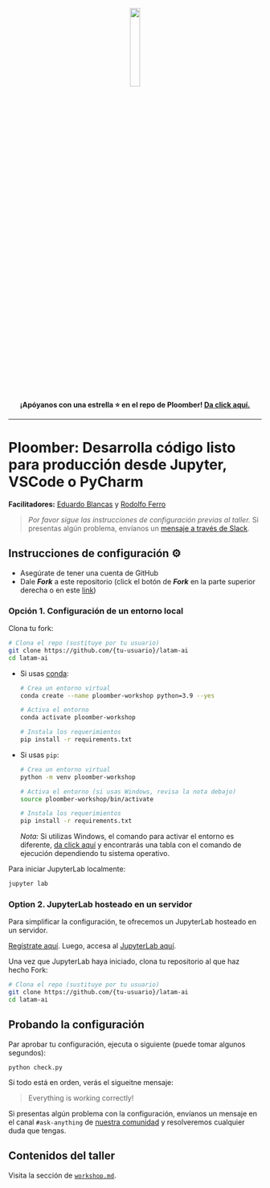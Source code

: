 <p align="center" width="100%">
  <img src="https://ploomber.io/images/logo.svg" width="20%"><br><strong>¡Apóyanos con una estrella ⭐️  en el repo de Ploomber! <a href="https://github.com/ploomber/ploomber" target="_blank">Da click aquí.</a></strong>
</p>

---

# **Ploomber:** Desarrolla código listo para producción desde Jupyter, VSCode o PyCharm

**Facilitadores:** [Eduardo Blancas](https://github.com/edublancas) y [Rodolfo Ferro](https://github.com/RodolfoFerro)

> *Por favor sigue las instrucciones de configuración previas al taller.* Si presentas algún problema, envíanos un [mensaje a través de Slack](https://ploomber.io/community).


## Instrucciones de configuración ⚙️

* Asegúrate de tener una cuenta de GitHub
* Dale **_Fork_** a este repositorio (click el botón de **_Fork_** en la parte superior derecha o en este [link](https://github.com/ploomber/latam-ai/fork))

### **Opción 1.** Configuración de un entorno local

Clona tu fork:

```sh
# Clona el repo (sustituye por tu usuario)
git clone https://github.com/{tu-usuario}/latam-ai
cd latam-ai
```

- Si usas [conda](https://www.google.com/search?q=miniconda):

    ```sh
    # Crea un entorno virtual
    conda create --name ploomber-workshop python=3.9 --yes

    # Activa el entorno
    conda activate ploomber-workshop

    # Instala los requerimientos
    pip install -r requirements.txt
    ```

- Si usas `pip`:

    ```sh
    # Crea un entorno virtual
    python -m venv ploomber-workshop

    # Activa el entorno (si usas Windows, revisa la nota debajo)
    source ploomber-workshop/bin/activate

    # Instala los requerimientos
    pip install -r requirements.txt
    ```

    *Nota:* Si utilizas Windows, el comando para activar el entorno es diferente, [da click aquí](https://docs.python.org/3/library/venv.html) y encontrarás una tabla con el comando de ejecución dependiendo tu sistema operativo.

Para iniciar JupyterLab localmente:

```sh
jupyter lab
```

### **Option 2.** JupyterLab hosteado en un servidor

Para simplificar la configuración, te ofrecemos un JupyterLab hosteado en un servidor.

[Regístrate aquí](https://docs.ploomber.io/en/latest/cloud/api-key.html). Luego, accesa al [JupyterLab aquí](https://docs.ploomber.io/en/latest/cloud/guide.html#hosted-jupyterlab).


Una vez que JupyterLab haya iniciado, clona tu repositorio al que haz hecho Fork:

```sh
# Clona el repo (sustituye por tu usuario)
git clone https://github.com/{tu-usuario}/latam-ai
cd latam-ai
```

## Probando la configuración 

Par aprobar tu configuración, ejecuta o siguiente (puede  tomar algunos segundos):

```
python check.py
```

Si todo está  en orden, verás el sigueitne mensaje:

> Everything is working correctly!


Si presentas algún problema con la configuración, envíanos un mensaje en el canal `#ask-anything` de [nuestra comunidad](https://ploomber.io/community) y resolveremos cualquier  duda que tengas.

## Contenidos del taller 

Visita la  sección de [`workshop.md`](workshop.md).

